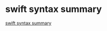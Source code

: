 # swift syntax summary
[swift syntax summary](https://aiwithcloud.com/2022/09/19/swift_syntax_summary/)